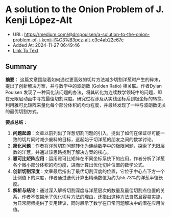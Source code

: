 # A solution to the Onion Problem of J. Kenji López-Alt
- URL: https://medium.com/@drspoulsen/a-solution-to-the-onion-problem-of-j-kenji-l%C3%B3pez-alt-c3c4ab22e67c
- Added At: 2024-11-27 06:49:46
- [Link To Text](2024-11-27-a-solution-to-the-onion-problem-of-j.-kenji-lópez-alt_raw.md)

## Summary
**摘要**：
这篇文章围绕着如何通过更高效的切片方法减少切割洋葱时产生的碎末，提出了创新解决方案，并与数学中的波朗数 (Golden Ratio) 相关联。作者Dylan Poulsen 发现了一种简化该问题的办法，将其转化为连续数学领域中的问题，即在无限层动画中寻找最佳切割深度。研究过程涉及从实线坐标系到极坐标的转换、利用雅可比矩阵来量化每个部分体积的均匀程度，并最终发现了一种与波朗数无关的最优切割方式。

**要点总结**：
1. **问题起源**：文章以前列出了洋葱切割问题的引入，提出了如何在保证尽可能一致的切片同时减少废料的目标，这起始于切洋葱的朋友之间的数学讨论。
2. **简化问题**：作者将洋葱切割问题转化为连续数学中的极限问题，探索了无限层数的洋葱，并通过该思路找到了解决方案的核心。
3. **雅可比矩阵应用**：运用雅可比矩阵在不同坐标系统下的应用，作者分析了洋葱各个微小部分体积的均匀度，进而计算出优化切片位置的数学公式。
4. **创新切割深度**：文章最后指出了最优切割深度的位置，它位于中心点下方一个比例值下的深度，作者通过迭代计算出精确数值为约为55.73%的洋葱半径长度。
5. **解析与结论**：通过深入解析切割深度与洋葱层次的数量及最佳切割点位置的关系，作者不仅揭示了优化切片方法的理由，还指出这种方法自然且容易实施，为日常厨师提供了实用建议，同时展示了数学在日常问题解决中的潜在应用价值。
